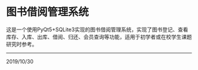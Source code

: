 # 图书借阅管理系统
这是一个使用PyQt5+SQLite3实现的图书借阅管理系统，实现了图书登记、查看库存、入库、出库、借阅、归还、会员查询等功能，适用于初学者或在校学生课题研究时参考。

------------
2019/10/30